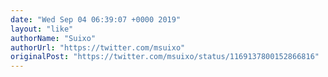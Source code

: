 ```yaml
---
date: "Wed Sep 04 06:39:07 +0000 2019"
layout: "like"
authorName: "Suixo"
authorUrl: "https://twitter.com/msuixo"
originalPost: "https://twitter.com/msuixo/status/1169137800152866816"
---
```

